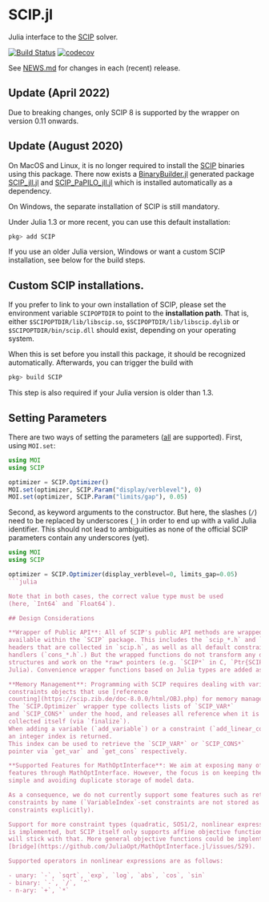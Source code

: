 # SCIP.jl

Julia interface to the [SCIP](http://scipopt.org) solver.

[![Build Status](https://github.com/scipopt/SCIP.jl/workflows/CI/badge.svg?branch=master)](https://github.com/scipopt/SCIP.jl/actions?query=workflow%3ACI)
[![codecov](https://codecov.io/gh/scipopt/SCIP.jl/branch/master/graph/badge.svg)](https://codecov.io/gh/scipopt/SCIP.jl)

See [NEWS.md](https://github.com/SCIP-Interfaces/SCIP.jl/blob/master/NEWS.md) for changes in each (recent) release.

## Update (April 2022)

Due to breaking changes, only SCIP 8 is supported by the wrapper on version 0.11 onwards.

## Update (August 2020)

On MacOS and Linux, it is no longer required to install the [SCIP](https://scipopt.org/) binaries using this package. There now exists a
[BinaryBuilder.jl](https://github.com/JuliaPackaging/BinaryBuilder.jl) generated
package [SCIP_jll.jl](https://github.com/JuliaBinaryWrappers/SCIP_jll.jl) and
[SCIP_PaPILO_jll.jl](https://github.com/JuliaBinaryWrappers/SCIP_PaPILO_jll.jl) which
is installed automatically as a dependency.

On Windows, the separate installation of SCIP is still mandatory.

Under Julia 1.3 or more recent, you can use this default installation:

```julia
pkg> add SCIP
```

If you use an older Julia version, Windows or want a custom SCIP installation, see below for the build steps.

## Custom SCIP installations.

If you prefer to link to your own installation of SCIP, please set the
environment variable `SCIPOPTDIR` to point to the **installation path**. That
is, either `$SCIPOPTDIR/lib/libscip.so`, `$SCIPOPTDIR/lib/libscip.dylib` or
`$SCIPOPTDIR/bin/scip.dll` should exist, depending on your operating system.

When this is set before you install this package, it should be recognized
automatically. Afterwards, you can trigger the build with

```julia
pkg> build SCIP
```
    
This step is also required if your Julia version is older than 1.3.

## Setting Parameters

There are two ways of setting the parameters
([all](https://scip.zib.de/doc-8.0.0/html/PARAMETERS.php) are supported). First,
using `MOI.set`:

```julia
using MOI
using SCIP

optimizer = SCIP.Optimizer()
MOI.set(optimizer, SCIP.Param("display/verblevel"), 0)
MOI.set(optimizer, SCIP.Param("limits/gap"), 0.05)
```

Second, as keyword arguments to the constructor. But here, the slashes (`/`)
need to be replaced by underscores (`_`) in order to end up with a valid Julia
identifier. This should not lead to ambiguities as none of the official SCIP
parameters contain any underscores (yet).

```julia
using MOI
using SCIP

optimizer = SCIP.Optimizer(display_verblevel=0, limits_gap=0.05)
```julia

Note that in both cases, the correct value type must be used
(here, `Int64` and `Float64`).

## Design Considerations

**Wrapper of Public API**: All of SCIP's public API methods are wrapped and
available within the `SCIP` package. This includes the `scip_*.h` and `pub_*.h`
headers that are collected in `scip.h`, as well as all default constraint
handlers (`cons_*.h`.) But the wrapped functions do not transform any data
structures and work on the *raw* pointers (e.g. `SCIP*` in C, `Ptr{SCIP_}` in
Julia). Convenience wrapper functions based on Julia types are added as needed.

**Memory Management**: Programming with SCIP requires dealing with variable and
constraints objects that use [reference
counting](https://scip.zib.de/doc-8.0.0/html/OBJ.php) for memory management.
The `SCIP.Optimizer` wrapper type collects lists of `SCIP_VAR*`
and `SCIP_CONS*` under the hood, and releases all reference when it is garbage
collected itself (via `finalize`).
When adding a variable (`add_variable`) or a constraint (`add_linear_constraint`),
an integer index is returned.
This index can be used to retrieve the `SCIP_VAR*` or `SCIP_CONS*`
pointer via `get_var` and `get_cons` respectively.

**Supported Features for MathOptInterface**: We aim at exposing many of SCIP's
features through MathOptInterface. However, the focus is on keeping the wrapper
simple and avoiding duplicate storage of model data.

As a consequence, we do not currently support some features such as retrieving
constraints by name (`VariableIndex`-set constraints are not stored as SCIP
constraints explicitly).

Support for more constraint types (quadratic, SOS1/2, nonlinear expression)
is implemented, but SCIP itself only supports affine objective functions, so we
will stick with that. More general objective functions could be implented via a
[bridge](https://github.com/JuliaOpt/MathOptInterface.jl/issues/529).

Supported operators in nonlinear expressions are as follows:

- unary: `-`, `sqrt`, `exp`, `log`, `abs`, `cos`, `sin`
- binary: `-`, `/`, `^`
- n-ary: `+`, `*`
